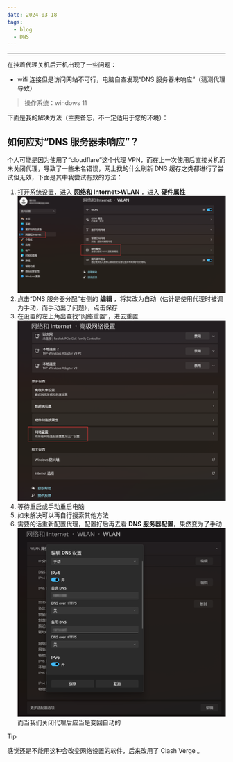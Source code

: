 ```yaml
---
date: 2024-03-18
tags:
  - blog
  - DNS
---
```

***

在挂着代理关机后开机出现了一些问题：

-  wifi 连接但是访问网站不可行，电脑自查发现“DNS 服务器未响应”（猜测代理导致）

> 操作系统：windows 11

下面是我的解决方法（主要备忘，不一定适用于您的环境）：
<!-- more -->

## 如何应对“DNS 服务器未响应”？

个人可能是因为使用了“cloudflare”这个代理 VPN，而在上一次使用后直接关机而未关闭代理，导致了一些未名错误，网上找的什么刷新 DNS 缓存之类都进行了尝试但无效，下面是其中我尝试有效的方法：

1. 打开系统设置，进入 **网络和 Internet>WLAN** ，进入 **硬件属性** 
![|500](attachments/delete%20.iso%20&%20why%20I%20connect%20wifi%20but%20can't%20use%20it.png)
2. 点击“DNS 服务器分配”右侧的 **编辑** ，将其改为自动（估计是使用代理时被调为手动，而手动出了问题），点击保存
3. 在设置的左上角出查找“网络重置”，进去重置
   ![|300](attachments/delete%20.iso%20&%20why%20I%20connect%20wifi%20but%20can't%20use%20it-1.png)
  4. 等待重启或手动重启电脑
  5. 如未解决可以再自行搜索其他方法
  6. 需要的话重新配置代理，配置好后再去看 **DNS 服务器配置**，果然变为了手动
     ![|300](attachments/delete%20.iso%20&%20why%20I%20connect%20wifi%20but%20can't%20use%20it-2.png)
     而当我们关闭代理后应当是变回自动的

> [!TIP]
>
> 感觉还是不能用这种会改变网络设置的软件，后来改用了 Clash Verge 。